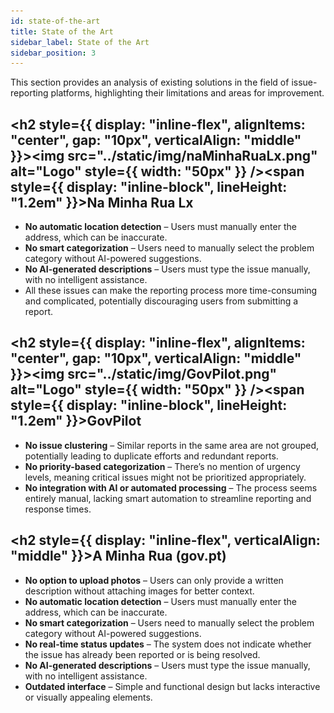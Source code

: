 ```yaml
---
id: state-of-the-art
title: State of the Art
sidebar_label: State of the Art
sidebar_position: 3
---
```


This section provides an analysis of existing solutions in the field of issue-reporting platforms, highlighting their limitations and areas for improvement.

## <h2 style={{ display: "inline-flex", alignItems: "center", gap: "10px", verticalAlign: "middle" }}><img src="../static/img/naMinhaRuaLx.png" alt="Logo" style={{ width: "50px" }} /><span style={{ display: "inline-block", lineHeight: "1.2em" }}>Na Minha Rua Lx</span></h2>
- **No automatic location detection** – Users must manually enter the address, which can be inaccurate.
- **No smart categorization** – Users need to manually select the problem category without AI-powered suggestions.
- **No AI-generated descriptions** – Users must type the issue manually, with no intelligent assistance.  
- All these issues can make the reporting process more time-consuming and complicated, potentially discouraging users from submitting a report.

## <h2 style={{ display: "inline-flex", alignItems: "center", gap: "10px", verticalAlign: "middle" }}><img src="../static/img/GovPilot.png" alt="Logo" style={{ width: "50px" }} /><span style={{ display: "inline-block", lineHeight: "1.2em" }}>GovPilot</span></h2>
- **No issue clustering** – Similar reports in the same area are not grouped, potentially leading to duplicate efforts and redundant reports.
- **No priority-based categorization** – There’s no mention of urgency levels, meaning critical issues might not be prioritized appropriately.
- **No integration with AI or automated processing** – The process seems entirely manual, lacking smart automation to streamline reporting and response times.

## <h2 style={{ display: "inline-flex", verticalAlign: "middle" }}>A Minha Rua (gov.pt)</h2>
- **No option to upload photos** – Users can only provide a written description without attaching images for better context.
- **No automatic location detection** – Users must manually enter the address, which can be inaccurate.
- **No smart categorization** – Users need to manually select the problem category without AI-powered suggestions.
- **No real-time status updates** – The system does not indicate whether the issue has already been reported or is being resolved.
- **No AI-generated descriptions** – Users must type the issue manually, with no intelligent assistance.
- **Outdated interface** – Simple and functional design but lacks interactive or visually appealing elements.
